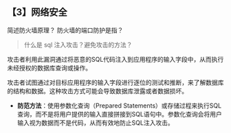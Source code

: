 ## 【3】网络安全

简述防火墙原理？
防火墙的端口防护是指？

> 什么是 sql 注入攻击？避免攻击的方法？

攻击者利用此漏洞通过将恶意的SQL代码注入到应用程序的输入字段中，从而执行未经授权的数据库查询或操作。

攻击者试图通过对目标应用程序的输入字段进行逐位的测试和推断，来了解数据库的结构和数据。这种攻击方式可能会导致数据库泄露或者数据损坏。

- **防范方法**：使用参数化查询（Prepared Statements）或存储过程来执行SQL查询，而不是将用户提供的输入直接拼接到SQL语句中。参数化查询会将用户输入视为数据而不是代码，从而有效地防止SQL注入攻击。

